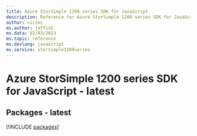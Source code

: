 ```yaml
---
title: Azure StorSimple 1200 series SDK for JavaScript
description: Reference for Azure StorSimple 1200 series SDK for JavaScript
author: xirzec
ms.author: jeffish
ms.data: 02/03/2023
ms.topic: reference
ms.devlang: javascript
ms.service: storsimple1200series
---
```

# Azure StorSimple 1200 series SDK for JavaScript - latest
## Packages - latest
[!INCLUDE [packages](storsimple-1200-series-index.md)]